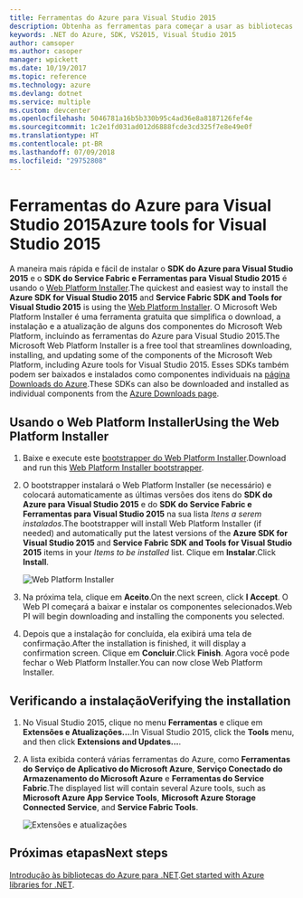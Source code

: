 ```yaml
---
title: Ferramentas do Azure para Visual Studio 2015
description: Obtenha as ferramentas para começar a usar as bibliotecas .NET do Azure no Visual Studio 2015.
keywords: .NET do Azure, SDK, VS2015, Visual Studio 2015
author: camsoper
ms.author: casoper
manager: wpickett
ms.date: 10/19/2017
ms.topic: reference
ms.technology: azure
ms.devlang: dotnet
ms.service: multiple
ms.custom: devcenter
ms.openlocfilehash: 5046781a16b5b330b95c4ad36e8a8187126fef4e
ms.sourcegitcommit: 1c2e1fd031ad012d6888fcde3cd325f7e8e49e0f
ms.translationtype: HT
ms.contentlocale: pt-BR
ms.lasthandoff: 07/09/2018
ms.locfileid: "29752808"
---
```

# <a name="azure-tools-for-visual-studio-2015"></a><span data-ttu-id="642be-104">Ferramentas do Azure para Visual Studio 2015</span><span class="sxs-lookup"><span data-stu-id="642be-104">Azure tools for Visual Studio 2015</span></span>

<span data-ttu-id="642be-105">A maneira mais rápida e fácil de instalar o **SDK do Azure para Visual Studio 2015** e o **SDK do Service Fabric e Ferramentas para Visual Studio 2015** é usando o [Web Platform Installer](https://www.microsoft.com/web/downloads/platform.aspx).</span><span class="sxs-lookup"><span data-stu-id="642be-105">The quickest and easiest way to install the **Azure SDK for Visual Studio 2015** and **Service Fabric SDK and Tools for Visual Studio 2015** is using the [Web Platform Installer](https://www.microsoft.com/web/downloads/platform.aspx).</span></span>  <span data-ttu-id="642be-106">O Microsoft Web Platform Installer é uma ferramenta gratuita que simplifica o download, a instalação e a atualização de alguns dos componentes do Microsoft Web Platform, incluindo as ferramentas do Azure para Visual Studio 2015.</span><span class="sxs-lookup"><span data-stu-id="642be-106">The Microsoft Web Platform Installer is a free tool that streamlines downloading, installing, and updating some of the components of the Microsoft Web Platform, including Azure tools for Visual Studio 2015.</span></span>  <span data-ttu-id="642be-107">Esses SDKs também podem ser baixados e instalados como componentes individuais na [página Downloads do Azure](https://azure.microsoft.com/downloads/).</span><span class="sxs-lookup"><span data-stu-id="642be-107">These SDKs can also be downloaded and installed as individual components from the [Azure Downloads page](https://azure.microsoft.com/downloads/).</span></span> 

## <a name="using-the-web-platform-installer"></a><span data-ttu-id="642be-108">Usando o Web Platform Installer</span><span class="sxs-lookup"><span data-stu-id="642be-108">Using the Web Platform Installer</span></span>

1. <span data-ttu-id="642be-109">Baixe e execute este [bootstrapper do Web Platform Installer](https://www.microsoft.com/web/handlers/webpi.ashx?command=getinstallerredirect&appid=VWDOrVs2015AzurePack;MicrosoftAzure-ServiceFabric-VS2015).</span><span class="sxs-lookup"><span data-stu-id="642be-109">Download and run this [Web Platform Installer bootstrapper](https://www.microsoft.com/web/handlers/webpi.ashx?command=getinstallerredirect&appid=VWDOrVs2015AzurePack;MicrosoftAzure-ServiceFabric-VS2015).</span></span>  

2. <span data-ttu-id="642be-110">O bootstrapper instalará o Web Platform Installer (se necessário) e colocará automaticamente as últimas versões dos itens do **SDK do Azure para Visual Studio 2015** e do **SDK do Service Fabric e Ferramentas para Visual Studio 2015** na sua lista *Itens a serem instalados*.</span><span class="sxs-lookup"><span data-stu-id="642be-110">The bootstrapper will install Web Platform Installer (if needed) and automatically put the latest versions of the  **Azure SDK for Visual Studio 2015** and **Service Fabric SDK and Tools for Visual Studio 2015** items in your *Items to be installed* list.</span></span>  <span data-ttu-id="642be-111">Clique em **Instalar**.</span><span class="sxs-lookup"><span data-stu-id="642be-111">Click **Install**.</span></span>

    ![Web Platform Installer](media/dotnet-sdk-vs2015-install/webpi.png)

3. <span data-ttu-id="642be-113">Na próxima tela, clique em **Aceito**.</span><span class="sxs-lookup"><span data-stu-id="642be-113">On the next screen, click **I Accept**.</span></span>  <span data-ttu-id="642be-114">O Web PI começará a baixar e instalar os componentes selecionados.</span><span class="sxs-lookup"><span data-stu-id="642be-114">Web PI will begin downloading and installing the components you selected.</span></span>

4. <span data-ttu-id="642be-115">Depois que a instalação for concluída, ela exibirá uma tela de confirmação.</span><span class="sxs-lookup"><span data-stu-id="642be-115">After the installation is finished, it will display a confirmation screen.</span></span>  <span data-ttu-id="642be-116">Clique em **Concluir**.</span><span class="sxs-lookup"><span data-stu-id="642be-116">Click **Finish**.</span></span>  <span data-ttu-id="642be-117">Agora você pode fechar o Web Platform Installer.</span><span class="sxs-lookup"><span data-stu-id="642be-117">You can now close Web Platform Installer.</span></span>

## <a name="verifying-the-installation"></a><span data-ttu-id="642be-118">Verificando a instalação</span><span class="sxs-lookup"><span data-stu-id="642be-118">Verifying the installation</span></span>

1. <span data-ttu-id="642be-119">No Visual Studio 2015, clique no menu **Ferramentas** e clique em **Extensões e Atualizações...**.</span><span class="sxs-lookup"><span data-stu-id="642be-119">In Visual Studio 2015, click the **Tools** menu, and then click **Extensions and Updates...**.</span></span>

2. <span data-ttu-id="642be-120">A lista exibida conterá várias ferramentas do Azure, como **Ferramentas do Serviço de Aplicativo do Microsoft Azure**, **Serviço Conectado do Armazenamento do Microsoft Azure** e **Ferramentas do Service Fabric**.</span><span class="sxs-lookup"><span data-stu-id="642be-120">The displayed list will contain several Azure tools, such as **Microsoft Azure App Service Tools**, **Microsoft Azure Storage Connected Service**, and **Service Fabric Tools**.</span></span>

    ![Extensões e atualizações](media\dotnet-sdk-vs2015-install\ext-tools.png)

## <a name="next-steps"></a><span data-ttu-id="642be-122">Próximas etapas</span><span class="sxs-lookup"><span data-stu-id="642be-122">Next steps</span></span>

<span data-ttu-id="642be-123">[Introdução às bibliotecas do Azure para .NET](dotnet-sdk-azure-get-started.md).</span><span class="sxs-lookup"><span data-stu-id="642be-123">[Get started with Azure libraries for .NET](dotnet-sdk-azure-get-started.md).</span></span>
